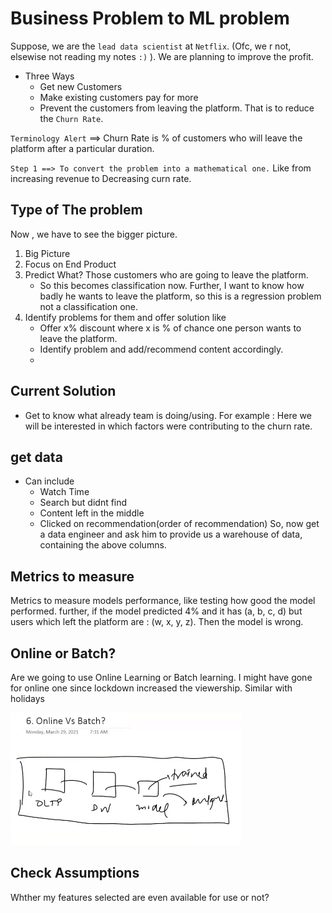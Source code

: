 # Business Problem to ML problem

Suppose, we are the `lead data scientist` at `Netflix`. (Ofc, we r not, elsewise not reading my notes `:)` ).
We are planning to improve the profit.

- Three Ways
  - Get new Customers
  - Make existing customers pay for more
  - Prevent the customers from leaving the platform. That is to reduce the `Churn Rate`.

`Terminology Alert` ==> Churn Rate is % of customers who will leave the platform after a particular duration.

`Step 1 ==> To convert the problem into a mathematical one.` Like from increasing revenue to Decreasing curn rate.

## Type of The problem

Now , we have to see the bigger picture.

1) Big Picture
2) Focus on End Product
3) Predict What?  Those customers who are going to leave the platform.
    - So this becomes classification now. Further, I want to know how badly he wants to leave the platform, so this is a regression problem not a classification one.
4) Identify problems for them and offer solution like
    - Offer x% discount where x is % of chance one person wants to leave the platform.
    - Identify problem and add/recommend content accordingly.
    -

## Current Solution

- Get to know what already team is doing/using.
For example : Here we will be interested in which factors were contributing to the churn rate.

## get data

- Can include
  - Watch Time
  - Search but didnt find
  - Content left in the middle
  - Clicked on recommendation(order of recommendation)
So, now get a data engineer and ask him to provide us a warehouse of data, containing the above columns.

## Metrics to measure

Metrics to measure models performance,
like testing how good the model performed.
further, if the model predicted 4% and it has (a, b, c, d) but users which left the platform are : (w, x, y, z). Then the model is wrong.

## Online or Batch?

Are we going to use Online Learning or Batch learning.
I might have gone for online one since lockdown increased the viewership. Similar with holidays

![..](image.png)

## Check Assumptions

Whther my features selected are even available for use or not?